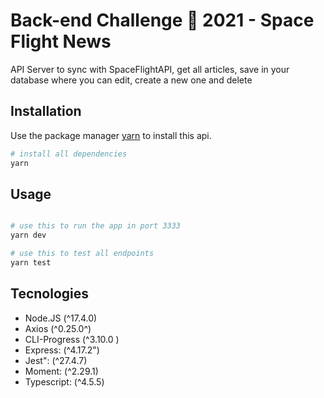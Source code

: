 # Back-end Challenge 🏅 2021 - Space Flight News 

API Server to sync with SpaceFlightAPI, get all articles, save in your database where you can edit, create a new one and delete


## Installation

Use the package manager [yarn](https://yarnpkg.com/) to install this api.

```bash
# install all dependencies
yarn
```

## Usage

```bash

# use this to run the app in port 3333
yarn dev

# use this to test all endpoints
yarn test
```

## Tecnologies
- Node.JS (^17.4.0)
- Axios (^0.25.0^)
- CLI-Progress (^3.10.0 )
- Express: (^4.17.2")
- Jest": (^27.4.7)
- Moment: (^2.29.1)
- Typescript: (^4.5.5)

